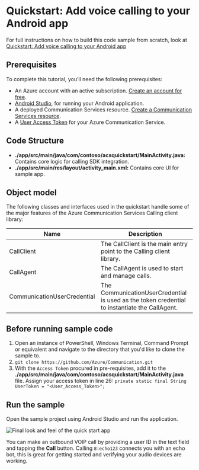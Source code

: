 # Quickstart: Add voice calling to your Android app

For full instructions on how to build this code sample from scratch, look at [Quickstart: Add voice calling to your Android app](https://docs.microsoft.com/azure/project-spool/quickstarts/voice-video-calling/getting-started-with-calling?pivots=platform-android)

## Prerequisites

To complete this tutorial, you’ll need the following prerequisites:

- An Azure account with an active subscription. [Create an account for free](https://azure.microsoft.com/free/?WT.mc_id=A261C142F). 
- [Android Studio](https://developer.android.com/studio), for running your Android application.
- A deployed Communication Services resource. [Create a Communication Services resource](https://docs.microsoft.com/azure/project-spool/quickstarts/create-communication-resource).
- A [User Access Token](https://docs.microsoft.com/azure/project-spool/quickstarts/access-tokens?pivots=programming-language-csharp) for your Azure Communication Service.

## Code Structure

- **./app/src/main/java/com/contoso/acsquickstart/MainActivity.java:** Contains core logic for calling SDK integration.
- **./app/src/main/res/layout/activity_main.xml:** Contains core UI for sample app.

## Object model

The following classes and interfaces used in the quickstart handle some of the major features of the Azure Communication Services Calling client library:

| Name                                  | Description                                                  |
| ------------------------------------- | ------------------------------------------------------------ |
| CallClient| The CallClient is the main entry point to the Calling client library.|
| CallAgent | The CallAgent is used to start and manage calls. |
| CommunicationUserCredential | The CommunicationUserCredential is used as the token credential to instantiate the CallAgent.|

## Before running sample code

1. Open an instance of PowerShell, Windows Terminal, Command Prompt or equivalent and navigate to the directory that you'd like to clone the sample to.
2. `git clone https://github.com/Azure/Communication.git` 
3. With the `Access Token` procured in pre-requisites, add it to the **./app/src/main/java/com/contoso/acsquickstart/MainActivity.java** file. Assign your access token in line 26:
   ```private static final String UserToken = "<User_Access_Token>";```

## Run the sample

Open the sample project using Android Studio and run the application.

![Final look and feel of the quick start app](../../../../media/quickstart-android-call-echobot.png)

You can make an outbound VOIP call by providing a user ID in the text field and tapping the **Call** button. Calling `8:echo123` connects you with an echo bot, this is great for getting started and verifying your audio devices are working.

